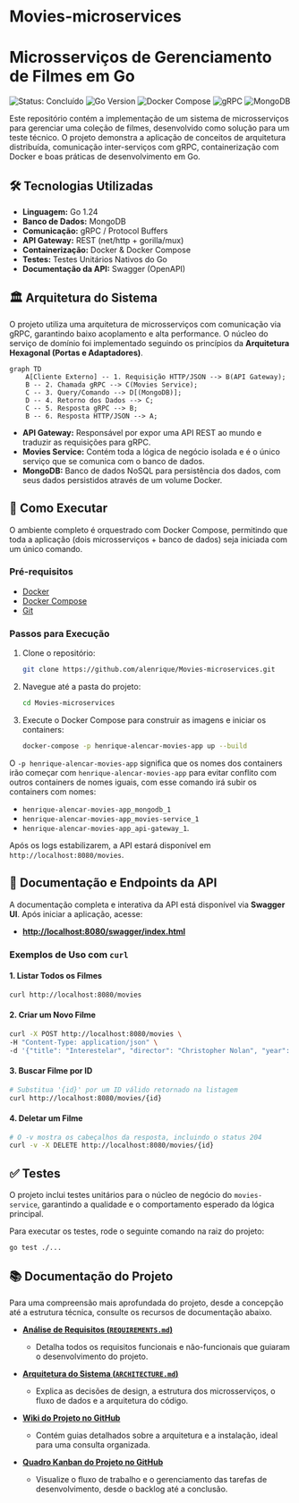 # Movies-microservices

# Microsserviços de Gerenciamento de Filmes em Go

![Status: Concluído](https://img.shields.io/badge/Status-Concluído-brightgreen)
![Go Version](https://img.shields.io/badge/Go-1.24-blue.svg)
![Docker Compose](https://img.shields.io/badge/Docker-Compose-blue)
![gRPC](https://img.shields.io/badge/gRPC-v1.67-green.svg)
![MongoDB](https://img.shields.io/badge/MongoDB-latest-green.svg)

Este repositório contém a implementação de um sistema de microsserviços para gerenciar uma coleção de filmes, desenvolvido como solução para um teste técnico. O projeto demonstra a aplicação de conceitos de arquitetura distribuída, comunicação inter-serviços com gRPC, containerização com Docker e boas práticas de desenvolvimento em Go.

## 🛠️ Tecnologias Utilizadas

* **Linguagem:** Go 1.24
* **Banco de Dados:** MongoDB
* **Comunicação:** gRPC / Protocol Buffers
* **API Gateway:** REST (net/http + gorilla/mux)
* **Containerização:** Docker & Docker Compose
* **Testes:** Testes Unitários Nativos do Go
* **Documentação da API:** Swagger (OpenAPI)

## 🏛️ Arquitetura do Sistema

O projeto utiliza uma arquitetura de microsserviços com comunicação via gRPC, garantindo baixo acoplamento e alta performance. O núcleo do serviço de domínio foi implementado seguindo os princípios da **Arquitetura Hexagonal (Portas e Adaptadores)**.

```mermaid
graph TD
    A[Cliente Externo] -- 1. Requisição HTTP/JSON --> B(API Gateway);
    B -- 2. Chamada gRPC --> C(Movies Service);
    C -- 3. Query/Comando --> D[(MongoDB)];
    D -- 4. Retorno dos Dados --> C;
    C -- 5. Resposta gRPC --> B;
    B -- 6. Resposta HTTP/JSON --> A;
```

* **API Gateway:** Responsável por expor uma API REST ao mundo e traduzir as requisições para gRPC.
* **Movies Service:** Contém toda a lógica de negócio isolada e é o único serviço que se comunica com o banco de dados.
* **MongoDB:** Banco de dados NoSQL para persistência dos dados, com seus dados persistidos através de um volume Docker.

## 🚀 Como Executar

O ambiente completo é orquestrado com Docker Compose, permitindo que toda a aplicação (dois microsserviços + banco de dados) seja iniciada com um único comando.

### Pré-requisitos
* [Docker](https://www.docker.com/products/docker-desktop/)
* [Docker Compose](https://docs.docker.com/compose/install/)
* [Git](https://git-scm.com/)

### Passos para Execução
1.  Clone o repositório:
    ```bash
    git clone https://github.com/alenrique/Movies-microservices.git
    ```
2.  Navegue até a pasta do projeto:
    ```bash
    cd Movies-microservices
    ```
3.  Execute o Docker Compose para construir as imagens e iniciar os containers:
    ```bash
    docker-compose -p henrique-alencar-movies-app up --build
    ```
O `-p henrique-alencar-movies-app` significa que os nomes dos containers irão começar com `henrique-alencar-movies-app` para evitar conflito com outros containers de nomes iguais, com esse comando irá subir os containers com nomes: 
* `henrique-alencar-movies-app_mongodb_1`
* `henrique-alencar-movies-app_movies-service_1`
* `henrique-alencar-movies-app_api-gateway_1`.

Após os logs estabilizarem, a API estará disponível em `http://localhost:8080/movies`.

## 📖 Documentação e Endpoints da API

A documentação completa e interativa da API está disponível via **Swagger UI**. Após iniciar a aplicação, acesse:

* **[http://localhost:8080/swagger/index.html](http://localhost:8080/swagger/index.html)**

### Exemplos de Uso com `curl`

#### 1. Listar Todos os Filmes
```bash
curl http://localhost:8080/movies
```

#### 2. Criar um Novo Filme
```bash
curl -X POST http://localhost:8080/movies \
-H "Content-Type: application/json" \
-d '{"title": "Interestelar", "director": "Christopher Nolan", "year": 2014}'
```

#### 3. Buscar Filme por ID
```bash
# Substitua '{id}' por um ID válido retornado na listagem
curl http://localhost:8080/movies/{id}
```

#### 4. Deletar um Filme
```bash
# O -v mostra os cabeçalhos da resposta, incluindo o status 204
curl -v -X DELETE http://localhost:8080/movies/{id}
```

## ✅ Testes

O projeto inclui testes unitários para o núcleo de negócio do `movies-service`, garantindo a qualidade e o comportamento esperado da lógica principal.

Para executar os testes, rode o seguinte comando na raiz do projeto:
```bash
go test ./...
```

## 📚 Documentação do Projeto

Para uma compreensão mais aprofundada do projeto, desde a concepção até a estrutura técnica, consulte os recursos de documentação abaixo.

* **[Análise de Requisitos (`REQUIREMENTS.md`)](https://github.com/alenrique/Movies-microservices/blob/main/documentation/REQUERIMENTS.md)**
    * Detalha todos os requisitos funcionais e não-funcionais que guiaram o desenvolvimento do projeto.

* **[Arquitetura do Sistema (`ARCHITECTURE.md`)](https://github.com/alenrique/Movies-microservices/blob/main/documentation/ARCHITECTURE.md)**
    * Explica as decisões de design, a estrutura dos microsserviços, o fluxo de dados e a arquitetura do código.

* **[Wiki do Projeto no GitHub](https://github.com/alenrique/Movies-microservices/wiki)**
    * Contém guias detalhados sobre a arquitetura e a instalação, ideal para uma consulta organizada.

* **[Quadro Kanban do Projeto no GitHub](https://github.com/users/alenrique/projects/2)**
    * Visualize o fluxo de trabalho e o gerenciamento das tarefas de desenvolvimento, desde o backlog até a conclusão.
